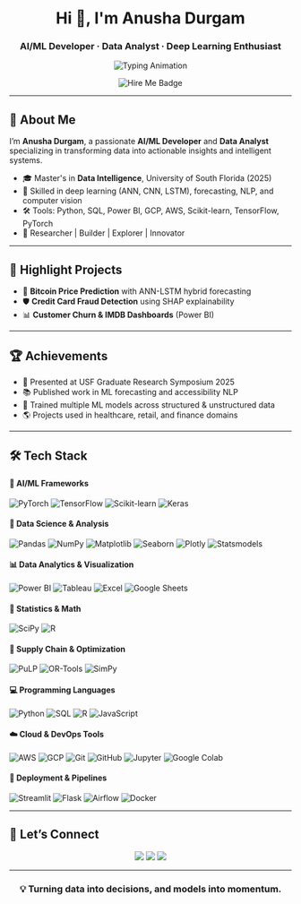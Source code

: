 <h1 align="center">Hi 👋, I'm Anusha Durgam</h1>
<h3 align="center">AI/ML Developer · Data Analyst · Deep Learning Enthusiast</h3>

<p align="center">
  <img src="https://readme-typing-svg.demolab.com?font=Orbitron&size=28&duration=3000&pause=500&center=true&vCenter=true&width=500&lines=AI%2FML+Developer;Data+Analyst;Deep+Learning+Enthusiast;Ready+to+Revolutionize+Tech!" alt="Typing Animation"/>
</p>

<p align="center">
  <img src="https://img.shields.io/badge/Open%20to-AI%2FML%20%26%20Data%20Analytics%20Roles-07c?style=flat-square&logo=github" alt="Hire Me Badge" />
</p>

---

## 🧠 About Me

I’m **Anusha Durgam**, a passionate **AI/ML Developer** and **Data Analyst** specializing in transforming data into actionable insights and intelligent systems.

- 🎓 Master's in **Data Intelligence**, University of South Florida (2025)  
- 🧪 Skilled in deep learning (ANN, CNN, LSTM), forecasting, NLP, and computer vision  
- 🛠️ Tools: Python, SQL, Power BI, GCP, AWS, Scikit-learn, TensorFlow, PyTorch  
- 🚀 Researcher | Builder | Explorer | Innovator  

---

## 📌 Highlight Projects

- 🔮 **Bitcoin Price Prediction** with ANN-LSTM hybrid forecasting  
- 🛡️ **Credit Card Fraud Detection** using SHAP explainability  
- 📊 **Customer Churn & IMDB Dashboards** (Power BI)  

---

## 🏆 Achievements

- 📃 Presented at USF Graduate Research Symposium 2025  
- 📚 Published work in ML forecasting and accessibility NLP  
- 🧠 Trained multiple ML models across structured & unstructured data  
- 🌎 Projects used in healthcare, retail, and finance domains  

---

## 🛠️ Tech Stack

#### 🤖 AI/ML Frameworks  
![PyTorch](https://img.shields.io/badge/PyTorch-EE4C2C?style=for-the-badge&logo=pytorch&logoColor=white)
![TensorFlow](https://img.shields.io/badge/TensorFlow-FF6F00?style=for-the-badge&logo=tensorflow&logoColor=white)
![Scikit-learn](https://img.shields.io/badge/Scikit--learn-F7931E?style=for-the-badge&logo=scikit-learn&logoColor=white)
![Keras](https://img.shields.io/badge/Keras-D00000?style=for-the-badge&logo=keras&logoColor=white)

#### 🧠 Data Science & Analysis  
![Pandas](https://img.shields.io/badge/Pandas-150458?style=for-the-badge&logo=pandas&logoColor=white)
![NumPy](https://img.shields.io/badge/NumPy-013243?style=for-the-badge&logo=numpy&logoColor=white)
![Matplotlib](https://img.shields.io/badge/Matplotlib-11557C?style=for-the-badge&logo=plotly&logoColor=white)
![Seaborn](https://img.shields.io/badge/Seaborn-41B4C2?style=for-the-badge&logoColor=white)
![Plotly](https://img.shields.io/badge/Plotly-3F4F75?style=for-the-badge&logo=plotly&logoColor=white)
![Statsmodels](https://img.shields.io/badge/Statsmodels-FF7043?style=for-the-badge&logo=python&logoColor=white)

#### 📊 Data Analytics & Visualization  
![Power BI](https://img.shields.io/badge/Power%20BI-F2C811?style=for-the-badge&logo=powerbi&logoColor=black)
![Tableau](https://img.shields.io/badge/Tableau-E97627?style=for-the-badge&logo=tableau&logoColor=white)
![Excel](https://img.shields.io/badge/Excel-217346?style=for-the-badge&logo=microsoft-excel&logoColor=white)
![Google Sheets](https://img.shields.io/badge/Google%20Sheets-34A853?style=for-the-badge&logo=googlesheets&logoColor=white)

#### 📐 Statistics & Math  
![SciPy](https://img.shields.io/badge/SciPy-8CAAE6?style=for-the-badge&logo=scipy&logoColor=white)
![R](https://img.shields.io/badge/R-276DC3?style=for-the-badge&logo=r&logoColor=white)

#### 🚚 Supply Chain & Optimization  
![PuLP](https://img.shields.io/badge/PuLP-3776AB?style=for-the-badge&logo=python&logoColor=white)
![OR-Tools](https://img.shields.io/badge/OR--Tools-003B71?style=for-the-badge&logo=google&logoColor=white)
![SimPy](https://img.shields.io/badge/SimPy-1E4D2B?style=for-the-badge&logo=python&logoColor=white)

#### 💻 Programming Languages  
![Python](https://img.shields.io/badge/Python-3776AB?style=for-the-badge&logo=python&logoColor=white)
![SQL](https://img.shields.io/badge/SQL-4479A1?style=for-the-badge&logo=postgresql&logoColor=white)
![R](https://img.shields.io/badge/R-276DC3?style=for-the-badge&logo=r&logoColor=white)
![JavaScript](https://img.shields.io/badge/JavaScript-F7DF1E?style=for-the-badge&logo=javascript&logoColor=black)

#### ☁️ Cloud & DevOps Tools  
![AWS](https://img.shields.io/badge/AWS-232F3E?style=for-the-badge&logo=amazonaws&logoColor=white)
![GCP](https://img.shields.io/badge/GCP-4285F4?style=for-the-badge&logo=googlecloud&logoColor=white)
![Git](https://img.shields.io/badge/Git-F05032?style=for-the-badge&logo=git&logoColor=white)
![GitHub](https://img.shields.io/badge/GitHub-181717?style=for-the-badge&logo=github&logoColor=white)
![Jupyter](https://img.shields.io/badge/Jupyter-F37626?style=for-the-badge&logo=jupyter&logoColor=white)
![Google Colab](https://img.shields.io/badge/Google%20Colab-F9AB00?style=for-the-badge&logo=googlecolab&logoColor=white)

#### 🚀 Deployment & Pipelines  
![Streamlit](https://img.shields.io/badge/Streamlit-FF4B4B?style=for-the-badge&logo=streamlit&logoColor=white)
![Flask](https://img.shields.io/badge/Flask-000000?style=for-the-badge&logo=flask&logoColor=white)
![Airflow](https://img.shields.io/badge/Airflow-017CEE?style=for-the-badge&logo=apacheairflow&logoColor=white)
![Docker](https://img.shields.io/badge/Docker-2496ED?style=for-the-badge&logo=docker&logoColor=white)

---

## 🔗 Let’s Connect

<p align="center">
  <a href="https://github.com/Anusha-me"><img src="https://img.shields.io/badge/GitHub-Anusha--me-181717?style=for-the-badge&logo=github" /></a>
  <a href="https://linkedin.com/in/dg-anushha"><img src="https://img.shields.io/badge/LinkedIn-Anusha%20Durgam-0077B5?style=for-the-badge&logo=linkedin" /></a>
  <a href="mailto:anushad@usf.edu"><img src="https://img.shields.io/badge/Email-Contact%20Me-D14836?style=for-the-badge&logo=gmail" /></a>
</p>

---

<h3 align="center">💡 Turning data into decisions, and models into momentum.</h3>
